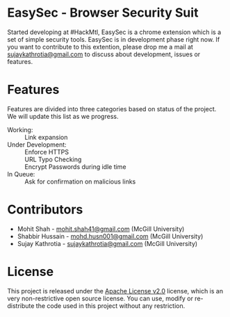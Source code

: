 EasySec - Browser Security Suit
===============================

Started developing at #HackMtl, EasySec is a chrome extension which is a set of simple security tools. EasySec is in development phase right now. If you want to contribute to this extention, please drop me a mail at [sujaykathrotia@gmail.com](mailto://sujaykathrotia@gmail.com) to discuss about development, issues or features.

# Features

Features are divided into three categories based on status of the project. We will update this list as we progress.

<dl>
	<dt>Working:</dt>
		<dd>Link expansion</dd>
	<dt>Under Development:</dt>
		<dd>Enforce HTTPS</dd>
		<dd>URL Typo Checking</dd>
		<dd>Encrypt Passwords during idle time</dd>
	<dt>In Queue:</dt>
		<dd>Ask for confirmation on malicious links</dd>
</dl>

# Contributors
- Mohit Shah - [mohit.shah41@gmail.com](mailto://mohit.shah41@gmail.com) (McGill University)
- Shabbir Hussain - [mohd.husn001@gmail.com](mailto://mohit.shah41@gmail.com) (McGill University)
- Sujay Kathrotia - [sujaykathrotia@gmail.com](mailto://sujaykathrotia@gmail.com) (McGill University)

# License 

This project is released under the [Apache License v2.0](http://www.apache.org/licenses/LICENSE-2.0.html) license, which is an very non-restrictive open source license. You can use, modify or re-distribute the code used in this project without any restriction.
